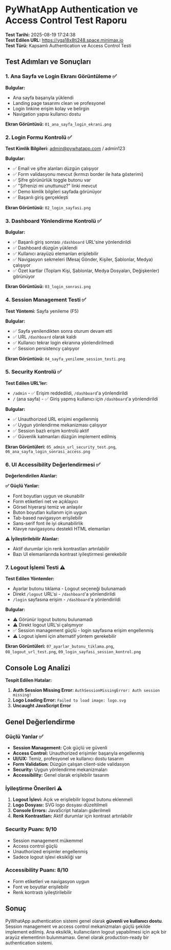 # PyWhatApp Authentication ve Access Control Test Raporu

**Test Tarihi:** 2025-08-19 17:24:38  
**Test Edilen URL:** https://vga18x8tj248.space.minimax.io  
**Test Türü:** Kapsamlı Authentication ve Access Control Testi

## Test Adımları ve Sonuçları

### 1. Ana Sayfa ve Login Ekranı Görüntüleme ✅

**Bulgular:**
- Ana sayfa başarıyla yüklendi
- Landing page tasarımı clean ve profesyonel
- Login linkine erişim kolay ve belirgin
- Navigation yapısı kullanıcı dostu

**Ekran Görüntüsü:** `01_ana_sayfa_login_ekrani.png`

### 2. Login Formu Kontrolü ✅

**Test Kimlik Bilgileri:** admin@pywhatapp.com / admin123

**Bulgular:**
- ✅ Email ve şifre alanları düzgün çalışıyor
- ✅ Form validasyonu mevcut (kırmızı border ile hata gösterimi)
- ✅ Şifre görünürlük toggle butonu var
- ✅ "Şifrenizi mi unuttunuz?" linki mevcut
- ✅ Demo kimlik bilgileri sayfada görünüyor
- ✅ Başarılı giriş gerçekleşti

**Ekran Görüntüsü:** `02_login_sayfasi.png`

### 3. Dashboard Yönlendirme Kontrolü ✅

**Bulgular:**
- ✅ Başarılı giriş sonrası `/dashboard` URL'sine yönlendirildi
- ✅ Dashboard düzgün yüklendi
- ✅ Kullanıcı arayüzü elemanları erişilebilir
- ✅ Navigasyon sekmeleri (Mesaj Gönder, Kişiler, Şablonlar, Medya) çalışıyor
- ✅ Özet kartlar (Toplam Kişi, Şablonlar, Medya Dosyaları, Değişkenler) görünüyor

**Ekran Görüntüsü:** `03_login_sonrasi.png`

### 4. Session Management Testi ✅

**Test Yöntemi:** Sayfa yenileme (F5)

**Bulgular:**
- ✅ Sayfa yenilendikten sonra oturum devam etti
- ✅ URL `/dashboard` olarak kaldı
- ✅ Kullanıcı tekrar login ekranına yönlendirilmedi
- ✅ Session persistency çalışıyor

**Ekran Görüntüsü:** `04_sayfa_yenileme_session_testi.png`

### 5. Security Kontrolü ✅

**Test Edilen URL'ler:**
- `/admin` - ✅ Erişim reddedildi, `/dashboard`'a yönlendirildi
- `/` (ana sayfa) - ✅ Giriş yapmış kullanıcı için `/dashboard`'a yönlendirildi

**Bulgular:**
- ✅ Unauthorized URL erişimi engellenmiş
- ✅ Uygun yönlendirme mekanizması çalışıyor
- ✅ Session bazlı erişim kontrolü aktif
- ✅ Güvenlik katmanları düzgün implement edilmiş

**Ekran Görüntüleri:** `05_admin_url_security_test.png`, `06_ana_sayfa_login_sonrasi_access.png`

### 6. UI Accessibility Değerlendirmesi ✅

**Değerlendirilen Alanlar:**

**✅ Güçlü Yanlar:**
- Font boyutları uygun ve okunabilir
- Form etiketleri net ve açıklayıcı
- Görsel hiyerarşi temiz ve anlaşılır
- Buton boyutları kullanım için uygun
- Tab-based navigasyon erişilebilir
- Sans-serif font ile iyi okunabilirlik
- Klavye navigasyonu destekli HTML elemanları

**⚠️ İyileştirilebilir Alanlar:**
- Aktif durumlar için renk kontrastları artırılabilir
- Bazı UI elemanlarında kontrast iyileştirmesi gerekebilir

### 7. Logout İşlemi Testi ⚠️

**Test Edilen Yöntemler:**
- Ayarlar butonu tıklama - Logout seçeneği bulunamadı
- Direkt `/logout` URL'si - `/dashboard`'a yönlendirildi
- `/login` sayfasına erişim - `/dashboard`'a yönlendirildi

**Bulgular:**
- ⚠️ Görünür logout butonu bulunamadı
- ⚠️ Direkt logout URL'si çalışmıyor
- ✅ Session management güçlü - login sayfasına erişim engellenmiş
- ⚠️ Logout işlemi için alternatif yöntem gerekebilir

**Ekran Görüntüleri:** `07_ayarlar_butonu_tiklama.png`, `08_logout_url_test.png`, `09_login_sayfasi_session_kontrol.png`

## Console Log Analizi

**Tespit Edilen Hatalar:**
1. **Auth Session Missing Error:** `AuthSessionMissingError: Auth session missing!`
2. **Logo Loading Error:** `Failed to load image: logo.svg`
3. **Uncaught JavaScript Error**

## Genel Değerlendirme

### Güçlü Yanlar ✅
- **Session Management:** Çok güçlü ve güvenli
- **Access Control:** Unauthorized erişimler başarıyla engellenmiş
- **UI/UX:** Temiz, profesyonel ve kullanıcı dostu tasarım
- **Form Validation:** Düzgün çalışan client-side validasyon
- **Security:** Uygun yönlendirme mekanizmaları
- **Accessibility:** Genel olarak erişilebilir tasarım

### İyileştirme Önerileri ⚠️
1. **Logout İşlevi:** Açık ve erişilebilir logout butonu eklenmeli
2. **Logo Dosyası:** SVG logo dosyası düzeltilmeli
3. **Console Errors:** JavaScript hataları giderilmeli
4. **Renk Kontrastları:** Aktif durumlar için kontrast artırılabilir

### Security Puanı: 9/10
- Session management mükemmel
- Access control güçlü
- Unauthorized erişimler engellenmiş
- Sadece logout işlevi eksikliği var

### Accessibility Puanı: 8/10
- Form etiketleri ve navigasyon uygun
- Font ve boyutlar erişilebilir
- Renk kontrastı iyileştirilebilir

## Sonuç

PyWhatApp authentication sistemi genel olarak **güvenli ve kullanıcı dostu**. Session management ve access control mekanizmaları güçlü şekilde implement edilmiş. Ana eksiklik, kullanıcıların logout yapabilmesi için açık bir arayüz elementinin bulunmaması. Genel olarak production-ready bir authentication sistemi.